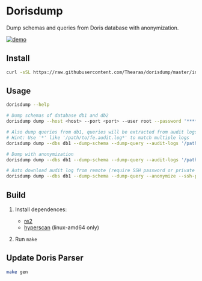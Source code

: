 # Dorisdump

Dump schemas and queries from Doris database with anonymization.

[![demo](https://asciinema.org/a/6MIhuruC668RvElND8RiMFnH9.svg)](https://asciinema.org/a/6MIhuruC668RvElND8RiMFnH9)

## Install

```sh
curl -sSL https://raw.githubusercontent.com/Thearas/dorisdump/master/install.sh | bash
```

## Usage

```sh
dorisdump --help

# Dump schemas of database db1 and db2
dorisdump dump --host <host> --port <port> --user root --password '******' --dbs db1,db2 --dump-schema

# Also dump queries from db1, queries will be extracted from audit logs
# Hint: Use '*' like '/path/to/fe.audit.log*' to match multiple logs
dorisdump dump --dbs db1 --dump-schema --dump-query --audit-logs '/path/to/fe.audit.log,/path/to/fe.audit.log.20240802-1'

# Dump with anonymization
dorisdump dump --dbs db1 --dump-schema --dump-query --audit-logs '/path/to/fe.audit.log' --anonymize

# Auto download audit log from remote (require SSH password or private key)
dorisdump dump --dbs db1 --dump-schema --dump-query --anonymize --ssh-password '******'
```

## Build

1. Install dependences:

    - [re2](https://github.com/google/re2)
    - [hyperscan](https://intel.github.io/hyperscan) (linux-amd64 only)

2. Run `make`

## Update Doris Parser

```sh
make gen
```
